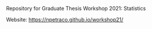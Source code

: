 Repository for Graduate Thesis Workshop 2021: Statistics

Website: https://npetraco.github.io/workshop21/
